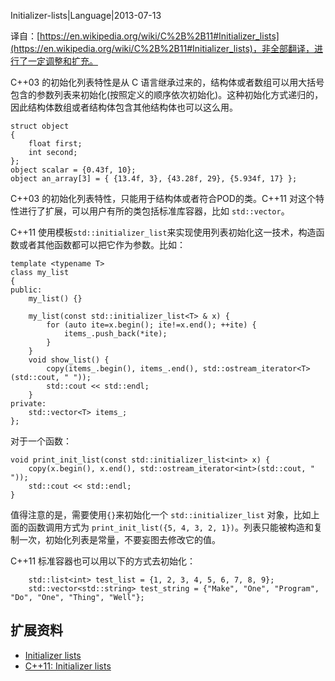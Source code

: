 Initializer-lists|Language|2013-07-13

译自：[https://en.wikipedia.org/wiki/C%2B%2B11#Initializer_lists](https://en.wikipedia.org/wiki/C%2B%2B11#Initializer_lists)，非全部翻译，进行了一定调整和扩充。


C++03 的初始化列表特性是从 C 语言继承过来的，结构体或者数组可以用大括号包含的参数列表来初始化(按照定义的顺序依次初始化)。这种初始化方式递归的，因此结构体数组或者结构体包含其他结构体也可以这么用。

    struct object
    {
        float first;
        int second;
    };
    object scalar = {0.43f, 10};
    object an_array[3] = { {13.4f, 3}, {43.28f, 29}, {5.934f, 17} };

C++03 的初始化列表特性，只能用于结构体或者符合POD的类。C++11 对这个特性进行了扩展，可以用户有所的类包括标准库容器，比如 `std::vector`。

C++11 使用模板`std::initializer_list`来实现使用列表初始化这一技术，构造函数或者其他函数都可以把它作为参数。比如：

    template <typename T>
    class my_list
    {
    public:
        my_list() {}
    
        my_list(const std::initializer_list<T> & x) {
            for (auto ite=x.begin(); ite!=x.end(); ++ite) {
                items_.push_back(*ite);
            }
        }
        void show_list() {
            copy(items_.begin(), items_.end(), std::ostream_iterator<T>(std::cout, " "));
            std::cout << std::endl;
        }
    private:
        std::vector<T> items_;
    };

对于一个函数：

    void print_init_list(const std::initializer_list<int> x) {
        copy(x.begin(), x.end(), std::ostream_iterator<int>(std::cout, " "));
        std::cout << std::endl;
    }

值得注意的是，需要使用`{}`来初始化一个 `std::initializer_list` 对象，比如上面的函数调用方式为 `print_init_list({5, 4, 3, 2, 1})`。列表只能被构造和复制一次，初始化列表是常量，不要妄图去修改它的值。

C++11 标准容器也可以用以下的方式去初始化：

        std::list<int> test_list = {1, 2, 3, 4, 5, 6, 7, 8, 9};
        std::vector<std::string> test_string = {"Make", "One", "Program", "Do", "One", "Thing", "Well"};


## 扩展资料 ##

+ [Initializer lists](https://en.wikipedia.org/wiki/C%2B%2B11#Initializer_lists)
+ [C++11: Initializer lists](http://oopscenities.net/2011/05/09/c0x-initializer-lists/)
